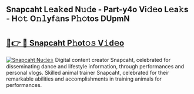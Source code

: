 ## Snapcaht L𝚎a𝚔ed N𝚞𝚍e - Part-y4o Vi𝚍𝚎o L𝚎a𝚔s - H𝚘𝚝 O𝚗𝚕yf𝚊ns P𝚑𝚘tos DUpmN

# <h2><a href="http://kfdnzxi.oniu.top/?m=Snapcaht">🔗👉 🔴 Snapcaht P𝚑ot𝚘𝚜 V𝚒d𝚎o</a></h2>

[![Snapcaht Nu𝚍e𝚜](https://i.imgur.com/0qMVB7G.gif)](http://kfdnzxi.oniu.top/?m=Snapcaht)
Digital content creator Snapcaht, celebrated for disseminating dance and lifestyle information, through performances and personal vlogs. Skilled animal trainer Snapcaht, celebrated for their remarkable abilities and accomplishments in training animals for performances.  
